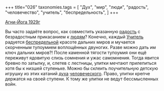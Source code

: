 +++
title="026"
taxonomies.tags = [
 "Дух",
 "мир",
 "люди",
 "радость",
 "человечество",
 "учитель",
 "беспредельность",
]
+++

[Агни-Йога 1929г](/agni/1929)

Вы часто задаёте вопрос, как совместить указанную [радость](/tags/радость) с безрадостным прикасанием к [людям](/tags/люди)? Конечно, каждый [Учитель](/tags/[учитель](/tags/учитель)) радуется [беспредельной](/tags/беспредельность) красоте дальних миров и мучается скорченным тупоумием воплощённых двуногих. Разве можно дать им ключ дальних миров?! После каменной тягости тупоумия они ещё переживут ядовитую слизь сомнения и ужас самомнения. Тогда явится бревно по затылку, и, слетев с лестницы, улитки мечтают прилепиться хотя бы к низшей ступеньке. Можно бы склеить поучительную детскую игрушку из этих катаний [духа](/tags/Дух) [человеческого](/tags/человечество). Право, улитки крепче держатся на своей ступени. К тому же улитки не ведут бессмысленных войн.